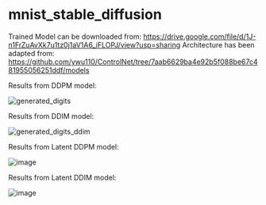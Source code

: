 # mnist_stable_diffusion


Trained Model can be downloaded from: https://drive.google.com/file/d/1J-n1FrZuAvXk7u1tz0j1aV1A6_iFLOPJ/view?usp=sharing 
Architecture has been adapted from: https://github.com/ywu110/ControlNet/tree/7aab6629ba4e92b5f088be67c481955056251ddf/models 





Results from DDPM model: 

![generated_digits](https://github.com/user-attachments/assets/fbb3f199-36d1-45a7-bd70-77ea1eac3361)


Results from DDIM model: 

![generated_digits_ddim](https://github.com/user-attachments/assets/d19f4c57-a7cf-4352-be05-a136580ad937)


Results from Latent DDPM model:

![image](https://github.com/user-attachments/assets/27c4208c-d0dc-4600-9767-b56313ea6336)

Results from Latent DDIM model: 

![image](https://github.com/user-attachments/assets/60160e19-4fb4-46fc-ad7c-f2ae0b863ce7)



